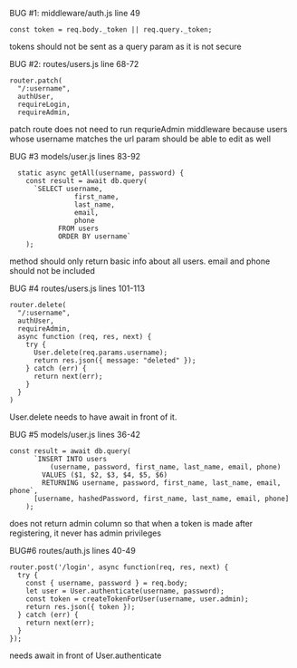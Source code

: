 BUG #1: middleware/auth.js line 49

```
const token = req.body._token || req.query._token;
```

tokens should not be sent as a query param as it is not secure

BUG #2: routes/users.js line 68-72

```
router.patch(
  "/:username",
  authUser,
  requireLogin,
  requireAdmin,
```

patch route does not need to run requrieAdmin middleware because users whose username matches the url param should be able to edit as well

BUG #3 models/user.js lines 83-92

```
  static async getAll(username, password) {
    const result = await db.query(
      `SELECT username,
                first_name,
                last_name,
                email,
                phone
            FROM users
            ORDER BY username`
    );
```

method should only return basic info about all users. email and phone should not be included

BUG #4 routes/users.js lines 101-113

```
router.delete(
  "/:username",
  authUser,
  requireAdmin,
  async function (req, res, next) {
    try {
      User.delete(req.params.username);
      return res.json({ message: "deleted" });
    } catch (err) {
      return next(err);
    }
  }
)
```

User.delete needs to have await in front of it.

BUG #5 models/user.js lines 36-42

```
const result = await db.query(
      `INSERT INTO users
          (username, password, first_name, last_name, email, phone)
        VALUES ($1, $2, $3, $4, $5, $6)
        RETURNING username, password, first_name, last_name, email, phone`,
      [username, hashedPassword, first_name, last_name, email, phone]
    );
```

does not return admin column so that when a token is made after registering, it never has admin privileges

BUG#6 routes/auth.js lines 40-49

```
router.post('/login', async function(req, res, next) {
  try {
    const { username, password } = req.body;
    let user = User.authenticate(username, password);
    const token = createTokenForUser(username, user.admin);
    return res.json({ token });
  } catch (err) {
    return next(err);
  }
});
```

needs await in front of User.authenticate
